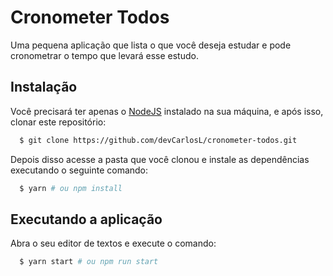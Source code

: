 # Cronometer Todos

Uma pequena aplicação que lista o que você deseja estudar e pode cronometrar o tempo que levará esse estudo.

## Instalação

Você precisará ter apenas o [NodeJS](https://nodejs.org) instalado na sua máquina, e após isso, clonar este repositório:

```sh
  $ git clone https://github.com/devCarlosL/cronometer-todos.git
```

Depois disso acesse a pasta que você clonou e instale as dependências executando o seguinte comando:

```sh
  $ yarn # ou npm install
```

## Executando a aplicação

Abra o seu editor de textos e execute o comando:

```sh
  $ yarn start # ou npm run start
```
